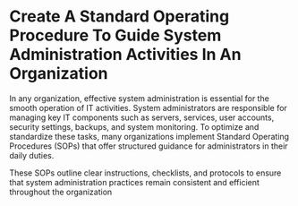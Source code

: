 # Create A Standard Operating Procedure To Guide System Administration Activities In An Organization
In any organization, effective system administration is essential for the smooth operation of IT activities. System administrators are responsible for managing key IT components such as servers, services, user accounts, security settings, backups, and system monitoring. To optimize and standardize these tasks, many organizations implement Standard Operating Procedures (SOPs) that offer structured guidance for administrators in their daily duties. 

These SOPs outline clear instructions, checklists, and protocols to ensure that system administration practices remain consistent and efficient throughout the organization

## 

